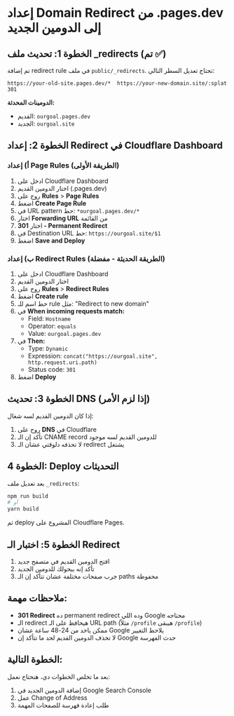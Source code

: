 # إعداد Domain Redirect من .pages.dev إلى الدومين الجديد

## الخطوة 1: تحديث ملف _redirects (تم ✅)

تم إضافة redirect rule في ملف `public/_redirects`. تحتاج تعديل السطر التالي:

```
https://your-old-site.pages.dev/*  https://your-new-domain.site/:splat  301
```

**الدومينات المحدثة:**
- القديم: `ourgoal.pages.dev`
- الجديد: `ourgoal.site`

## الخطوة 2: إعداد Redirect في Cloudflare Dashboard

### أ) إعداد Page Rules (الطريقة الأولى)

1. ادخل على Cloudflare Dashboard
2. اختار الدومين القديم (.pages.dev)
3. روح على **Rules** > **Page Rules**
4. اضغط **Create Page Rule**
5. في URL pattern حط: `*ourgoal.pages.dev/*`
6. اختار **Forwarding URL** من القائمة
7. اختار **301 - Permanent Redirect**
8. في Destination URL حط: `https://ourgoal.site/$1`
9. اضغط **Save and Deploy**

### ب) إعداد Redirect Rules (الطريقة الحديثة - مفضلة)

1. ادخل على Cloudflare Dashboard
2. اختار الدومين القديم
3. روح على **Rules** > **Redirect Rules**
4. اضغط **Create rule**
5. حط اسم للـ rule مثل: "Redirect to new domain"
6. في **When incoming requests match:**
   - Field: `Hostname`
   - Operator: `equals`
   - Value: `ourgoal.pages.dev`
7. في **Then:**
   - Type: `Dynamic`
   - Expression: `concat("https://ourgoal.site", http.request.uri.path)`
   - Status code: `301`
8. اضغط **Deploy**

## الخطوة 3: تحديث DNS (إذا لزم الأمر)

إذا كان الدومين القديم لسه شغال:
1. روح على **DNS** في Cloudflare
2. تأكد إن الـ CNAME record للدومين القديم لسه موجود
3. لا تحذفه دلوقتي عشان الـ redirect يشتغل

## الخطوة 4: Deploy التحديثات

بعد تعديل ملف `_redirects`:

```bash
npm run build
# أو
yarn build
```

ثم deploy المشروع على Cloudflare Pages.

## الخطوة 5: اختبار الـ Redirect

1. افتح الدومين القديم في متصفح جديد
2. تأكد إنه بيحولك للدومين الجديد
3. جرب صفحات مختلفة عشان تتأكد إن الـ paths محفوظة

## ملاحظات مهمة:

- **301 Redirect** ده permanent redirect وده اللي Google محتاجه
- الـ redirect هيحافظ على الـ URL path (مثلاً `/profile` هيبقى `/profile`)
- ممكن ياخد من 24-48 ساعة عشان Google يلاحظ التغيير
- لا تحذف الدومين القديم لحد ما تتأكد إن Google حدث الفهرسة

## الخطوة التالية:

بعد ما تخلص الخطوات دي، هنحتاج نعمل:
1. إضافة الدومين الجديد في Google Search Console
2. عمل Change of Address
3. طلب إعادة فهرسة للصفحات المهمة
